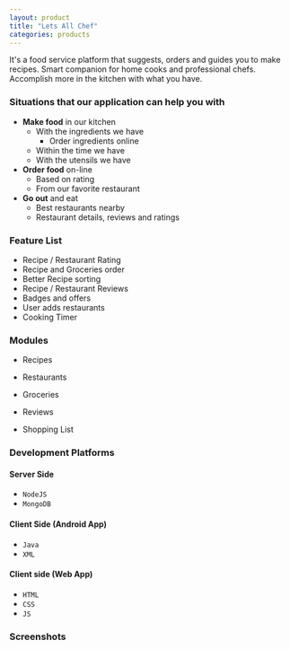 ```yaml
---
layout: product
title: "Lets All Chef"
categories: products
---
```


It's a food service platform that suggests, orders and guides you to make recipes. Smart companion for home cooks and professional chefs. Accomplish more in the kitchen with what you have.
<!--more-->

### Situations that our application can help you with 
* **Make food** in our kitchen
   * With the ingredients we have
     * Order ingredients online
   * Within the time we have
   * With the utensils we have
* **Order food** on-line
   * Based on rating
   * From our favorite restaurant
* **Go out** and eat
   * Best restaurants nearby
   * Restaurant details, reviews and ratings

### Feature List
* Recipe / Restaurant Rating 
* Recipe and Groceries order
* Better Recipe sorting
* Recipe / Restaurant Reviews
* Badges and offers
* User adds restaurants 
* Cooking Timer

### Modules
* Recipes

* Restaurants

* Groceries

* Reviews

* Shopping List


### Development Platforms

#### Server Side

* `NodeJS`
* `MongoDB`

#### Client Side (Android App)

* `Java`
* `XML`

#### Client side (Web App)

* `HTML`
* `CSS`
* `JS`

### Screenshots

<div class="row">
	<div class="col-sm-6">
		<img src="{{ site.baseurl }}/uploads/lets-all-chef-index.jpg" alt="" class="img img-thumbnail img-responsive">
	</div>
	<div class="col-sm-6">
		<img src="{{ site.baseurl }}/uploads/recipe-details-carrot-halwa.jpg" alt="" class="img img-thumbnail img-responsive">
	</div>
</div>
